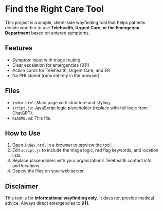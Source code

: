 # Find the Right Care Tool

This project is a simple, client-side wayfinding tool that helps patients decide whether to use **Telehealth, Urgent Care, or the Emergency Department** based on entered symptoms.

## Features
- Symptom input with triage routing
- Clear escalation for emergencies (911)
- Action cards for Telehealth, Urgent Care, and ER
- No PHI stored (runs entirely in the browser)

## Files
- `index.html`: Main page with structure and styling.
- `script.js`: JavaScript logic placeholder (replace with full logic from ChatGPT).
- `README.md`: This file.

## How to Use
1. Open `index.html` in a browser to preview the tool.
2. Edit `script.js` to include the triage logic, red flag keywords, and location lists.
3. Replace placeholders with your organization’s Telehealth contact info and locations.
4. Deploy the files on your web server.

## Disclaimer
This tool is for **informational wayfinding only**. It does not provide medical advice. Always direct emergencies to **911**.
